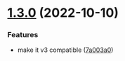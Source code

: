 # [1.3.0](https://github.com/staccx/sanity-plugin-email-templates/compare/v1.2.0...v1.3.0) (2022-10-10)


### Features

* make it v3 compatible ([7a003a0](https://github.com/staccx/sanity-plugin-email-templates/commit/7a003a019d06c8242b4152aaaa3ddb6fcecbd5a9))
